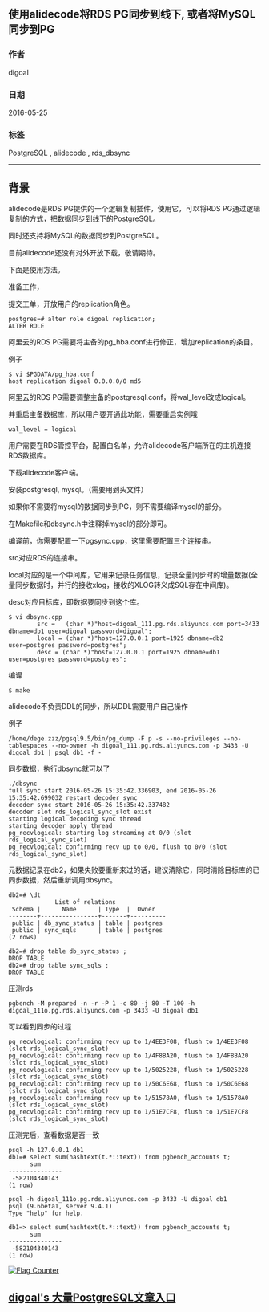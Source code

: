 ## 使用alidecode将RDS PG同步到线下, 或者将MySQL同步到PG  
                                                                                                                                                                                                 
### 作者                                                                                                                                                                                                 
digoal                                                                                                                                                                                                 
                                                                                                                                                                                                 
### 日期                                                                                                                                                                                                 
2016-05-25                                                                                                                                                                                          
                                                                                                                                                                                                 
### 标签                                                                                                                                                                                                 
PostgreSQL , alidecode , rds_dbsync             
                                                                                                                                                                                                 
----                                                                                                                                                                                                 
                                                                                                                                                                                                 
## 背景                                                                                     
alidecode是RDS PG提供的一个逻辑复制插件，使用它，可以将RDS PG通过逻辑复制的方式，把数据同步到线下的PostgreSQL。  
  
同时还支持将MySQL的数据同步到PostgreSQL。  
  
目前alidecode还没有对外开放下载，敬请期待。  
  
下面是使用方法。  
  
  
准备工作，  
  
提交工单，开放用户的replication角色。  
  
```  
postgres=# alter role digoal replication;  
ALTER ROLE  
```  
  
阿里云的RDS PG需要将主备的pg_hba.conf进行修正，增加replication的条目。  
  
例子  
  
  
```  
$ vi $PGDATA/pg_hba.conf  
host replication digoal 0.0.0.0/0 md5  
```  
  
阿里云的RDS PG需要调整主备的postgresql.conf，将wal_level改成logical。  
  
并重启主备数据库，所以用户要开通此功能，需要重启实例哦  
  
```  
wal_level = logical  
```  
  
用户需要在RDS管控平台，配置白名单，允许alidecode客户端所在的主机连接RDS数据库。  
  
  
下载alidecode客户端。  
  
安装postgresql, mysql。（需要用到头文件）  
  
如果你不需要将mysql的数据同步到PG，则不需要编译mysql的部分。  
  
在Makefile和dbsync.h中注释掉mysql的部分即可。  
  
编译前，你需要配置一下pgsync.cpp，这里需要配置三个连接串。  
  
src对应RDS的连接串。  
  
local对应的是一个中间库，它用来记录任务信息，记录全量同步时的增量数据(全量同步数据时，并行的接收xlog，接收的XLOG转义成SQL存在中间库)。  
  
desc对应目标库，即数据要同步到这个库。  
  
  
```  
$ vi dbsync.cpp   
        src =   (char *)"host=digoal_111.pg.rds.aliyuncs.com port=3433 dbname=db1 user=digoal password=digoal";  
        local = (char *)"host=127.0.0.1 port=1925 dbname=db2 user=postgres password=postgres";  
        desc = (char *)"host=127.0.0.1 port=1925 dbname=db1 user=postgres password=postgres";  
```  
  
编译  
  
```  
$ make  
```  
  
alidecode不负责DDL的同步，所以DDL需要用户自己操作  
  
例子  
  
  
```  
/home/dege.zzz/pgsql9.5/bin/pg_dump -F p -s --no-privileges --no-tablespaces --no-owner -h digoal_111.pg.rds.aliyuncs.com -p 3433 -U digoal db1 | psql db1 -f -  
```  
  
同步数据，执行dbsync就可以了  
  
```  
./dbsync   
full sync start 2016-05-26 15:35:42.336903, end 2016-05-26 15:35:42.699032 restart decoder sync  
decoder sync start 2016-05-26 15:35:42.337482  
decoder slot rds_logical_sync_slot exist  
starting logical decoding sync thread  
starting decoder apply thread  
pg_recvlogical: starting log streaming at 0/0 (slot rds_logical_sync_slot)  
pg_recvlogical: confirming recv up to 0/0, flush to 0/0 (slot rds_logical_sync_slot)  
```  
  
元数据记录在db2，如果失败要重新来过的话，建议清除它，同时清除目标库的已同步数据，然后重新调用dbsync。  
  
```  
db2=# \dt  
             List of relations  
 Schema |      Name      | Type  |  Owner     
--------+----------------+-------+----------  
 public | db_sync_status | table | postgres  
 public | sync_sqls      | table | postgres  
(2 rows)  
  
db2=# drop table db_sync_status ;  
DROP TABLE  
db2=# drop table sync_sqls ;  
DROP TABLE  
```  
  
压测rds  
  
  
```  
pgbench -M prepared -n -r -P 1 -c 80 -j 80 -T 100 -h digoal_111o.pg.rds.aliyuncs.com -p 3433 -U digoal db1  
```  
  
可以看到同步的过程  
  
  
```  
pg_recvlogical: confirming recv up to 1/4EE3F08, flush to 1/4EE3F08 (slot rds_logical_sync_slot)  
pg_recvlogical: confirming recv up to 1/4F8BA20, flush to 1/4F8BA20 (slot rds_logical_sync_slot)  
pg_recvlogical: confirming recv up to 1/5025228, flush to 1/5025228 (slot rds_logical_sync_slot)  
pg_recvlogical: confirming recv up to 1/50C6E68, flush to 1/50C6E68 (slot rds_logical_sync_slot)  
pg_recvlogical: confirming recv up to 1/51578A0, flush to 1/51578A0 (slot rds_logical_sync_slot)  
pg_recvlogical: confirming recv up to 1/51E7CF8, flush to 1/51E7CF8 (slot rds_logical_sync_slot)  
```  
  
压测完后，查看数据是否一致  
  
```  
psql -h 127.0.0.1 db1  
db1=# select sum(hashtext(t.*::text)) from pgbench_accounts t;  
      sum        
---------------  
 -582104340143  
(1 row)  
  
psql -h digoal_111o.pg.rds.aliyuncs.com -p 3433 -U digoal db1  
psql (9.6beta1, server 9.4.1)  
Type "help" for help.  
  
db1=> select sum(hashtext(t.*::text)) from pgbench_accounts t;  
      sum        
---------------  
 -582104340143  
(1 row)  
```  
    
  
<a rel="nofollow" href="http://info.flagcounter.com/h9V1"  ><img src="http://s03.flagcounter.com/count/h9V1/bg_FFFFFF/txt_000000/border_CCCCCC/columns_2/maxflags_12/viewers_0/labels_0/pageviews_0/flags_0/"  alt="Flag Counter"  border="0"  ></a>  
  
  
  
  
  
  
## [digoal's 大量PostgreSQL文章入口](https://github.com/digoal/blog/blob/master/README.md "22709685feb7cab07d30f30387f0a9ae")
  
